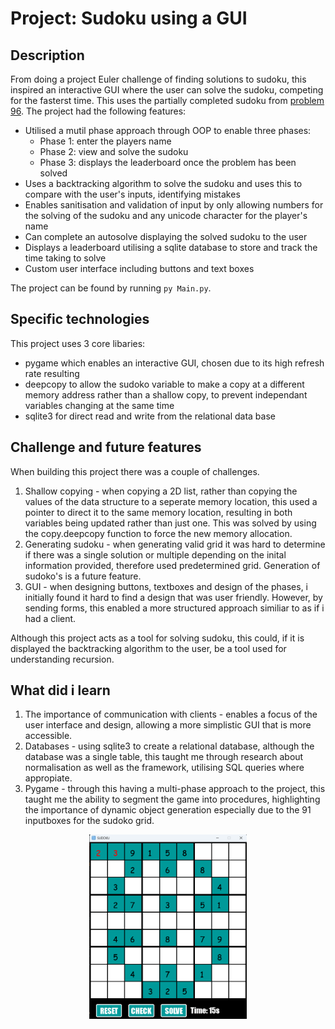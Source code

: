 # Project: Sudoku using a GUI

## Description

From doing a project Euler challenge of finding solutions to sudoku, this inspired an interactive GUI where the user can solve the sudoku, competing for the fasterst time. This uses the partially completed sudoku from [problem 96](https://projecteuler.net/problem=96). The project had the following features:
- Utilised a mutil phase approach through OOP to enable three phases:
    - Phase 1: enter the players name
    - Phase 2: view and solve the sudoku 
    - Phase 3: displays the leaderboard once the problem has been solved
- Uses a backtracking algorithm to solve the sudoku and uses this to compare with the user's inputs, identifying mistakes 
- Enables sanitisation and validation of input by only allowing numbers for the solving of the sudoku and any unicode character for the player's name
- Can complete an autosolve displaying the solved sudoku to the user 
- Displays a leaderboard utilising a sqlite database to store and track the time taking to solve 
- Custom user interface including buttons and text boxes

The project can be found by running `py Main.py`.

## Specific technologies
This project uses 3 core libaries:
- pygame which enables an interactive GUI, chosen due to its high refresh rate resulting 
- deepcopy to allow the sudoko variable to make a copy at a different memory address rather than a shallow copy, to prevent independant variables changing at the same time
- sqlite3 for direct read and write from the relational data base

## Challenge and future features
When building this project there was a couple of challenges.
1. Shallow copying - when copying a 2D list, rather than copying the values of the data structure to a seperate memory location, this used a pointer to direct it to the same memory location, resulting in both variables being updated rather than just one.  This was solved by using the copy.deepcopy function to force the new memory allocation.
2. Generating sudoku - when generating valid grid it was hard to determine if there was a single solution or multiple depending on the inital information provided, therefore used predetermined grid. Generation of sudoko's is a future feature. 
3. GUI - when designing buttons, textboxes and design of the phases, i initially found it hard to find a design that was user friendly. However, by sending forms, this enabled a more structured approach similiar to as if i had a client.

Although this project acts as a tool for solving sudoku, this could, if it is displayed the backtracking algorithm to the user, be a tool used for understanding recursion.

## What did i learn
1. The importance of communication with clients - enables a focus of the user interface and design, allowing a more simplistic GUI that is more accessible.
2. Databases - using sqlite3 to create a relational database, although the database was a single table, this taught me through research about normalisation as well as the framework, utilising SQL queries where appropiate.
3. Pygame - through this having a multi-phase approach to the project, this taught me the ability to segment the game into procedures, highlighting the importance of dynamic object generation especially due to the 91 inputboxes for the sudoko grid.

<p align="center" width="100%">
    <img width="50%" src="Sudoko_GUI.png">
</p>
